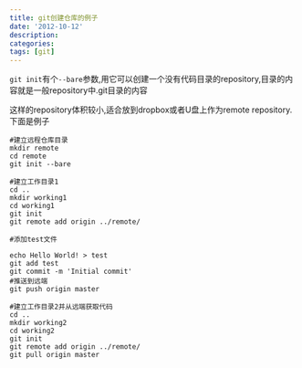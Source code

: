 ```yaml
---
title: git创建仓库的例子
date: '2012-10-12'
description:
categories:
tags: [git]
---
```


``git init``有个`--bare`参数,用它可以创建一个没有代码目录的repository,目录的内容就是一般repository中.git目录的内容

这样的repository体积较小,适合放到dropbox或者U盘上作为remote repository.下面是例子


```
#建立远程仓库目录
mkdir remote
cd remote
git init --bare

#建立工作目录1
cd ..
mkdir working1
cd working1
git init 
git remote add origin ../remote/

#添加test文件

echo Hello World! > test
git add test
git commit -m 'Initial commit'
#推送到远端
git push origin master

#建立工作目录2并从远端获取代码
cd ..
mkdir working2
cd working2
git init
git remote add origin ../remote/
git pull origin master

```
<!--#编辑文件
echo v2 >> test
git commit -am 'v2'
git push origin master

#切换到工作目录1编辑文件,产生冲突
cd ../working1
echo v3 >> test
git commit -am 'v3'
git pull origin master-->
